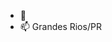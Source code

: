 - 👋 
- 📫 Grandes Rios/PR

<!---
MatheusOzetto/MatheusOzetto is a ✨ special ✨ repository because its `README.md` (this file) appears on your GitHub profile.
You can click the Preview link to take a look at your changes.
--->

